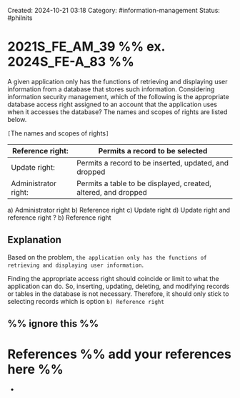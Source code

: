 Created: 2024-10-21 03:18
Category: #information-management 
Status: #philnits



# 2021S_FE_AM_39 %% ex. 2024S_FE-A_83 %%

A given application only has the functions of retrieving and displaying user information from a database that stores such information. Considering information security management, which of the following is the appropriate database access right assigned to an account that the application uses when it accesses the database? The names and scopes of rights are listed below.

`[`The names and scopes of rights`]`

| Reference right:     | Permits a record to be selected<br>                            |
| -------------------- | -------------------------------------------------------------- |
| Update right:        | Permits a record to be inserted, updated, and dropped<br>      |
| Administrator right: | Permits a table to be displayed, created, altered, and dropped |

a) Administrator right 
b) Reference right
c) Update right 
d) Update right and reference right
? 
b) Reference right

## Explanation
Based on the problem, `the application only has the functions of retrieving and displaying user information`. 

Finding the appropriate access right should coincide or limit to what the application can do. So, inserting, updating, deleting, and modifying records or tables in the database is not necessary. Therefore, it should only stick to selecting records which is option `b) Reference right`


%% ignore this %%
---









# References %% add your references here %%
- 